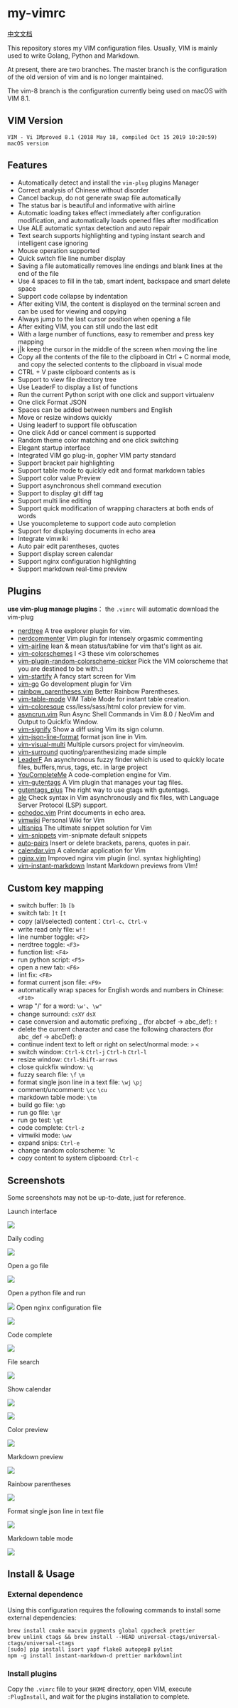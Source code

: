 # my-vimrc

[中文文档](./readme_cn.md)

This repository stores my VIM configuration files. Usually, VIM is mainly used to write Golang, Python and Markdown.

At present, there are two branches. The master branch is the configuration of the old version of vim and is no longer maintained.

The vim-8 branch is the configuration currently being used on macOS with VIM 8.1.

## VIM Version

```
VIM - Vi IMproved 8.1 (2018 May 18, compiled Oct 15 2019 10:20:59)
macOS version
```

## Features

- Automatically detect and install the `vim-plug` plugins Manager
- Correct analysis of Chinese without disorder
- Cancel backup, do not generate swap file automatically
- The status bar is beautiful and informative with airline
- Automatic loading takes effect immediately after configuration modification, and automatically loads opened files after modification
- Use ALE automatic syntax detection and auto repair
- Text search supports highlighting and typing instant search and intelligent case ignoring
- Mouse operation supported
- Quick switch file line number display
- Saving a file automatically removes line endings and blank lines at the end of the file
- Use 4 spaces to fill in the tab, smart indent, backspace and smart delete space
- Support code collapse by indentation
- After exiting VIM, the content is displayed on the terminal screen and can be used for viewing and copying
- Always jump to the last cursor position when opening a file
- After exiting VIM, you can still undo the last edit
- With a large number of functions, easy to remember and press key mapping
- j|k keep the cursor in the middle of the screen when moving the line
- Copy all the contents of the file to the clipboard in Ctrl + C normal mode, and copy the selected contents to the clipboard in visual mode
- CTRL + V paste clipboard contents as is
- Support to view file directory tree
- Use LeaderF to display a list of functions
- Run the current Python script with one click and support virtualenv
- One click Format JSON
- Spaces can be added between numbers and English
- Move or resize windows quickly
- Using leaderf to support file obfuscation
- One click Add or cancel comment is supported
- Random theme color matching and one click switching
- Elegant startup interface
- Integrated VIM go plug-in, gopher VIM party standard
- Support bracket pair highlighting
- Support table mode to quickly edit and format markdown tables
- Support color value Preview
- Support asynchronous shell command execution
- Support to display git diff tag
- Support multi line editing
- Support quick modification of wrapping characters at both ends of words
- Use youcompleteme to support code auto completion
- Support for displaying documents in echo area
- Integrate vimwiki
- Auto pair edit parentheses, quotes
- Support display screen calendar
- Support nginx configuration highlighting
- Support markdown real-time preview

## Plugins

**use vim-plug manage plugins**： the `.vimrc` will automatic download the vim-plug

- [nerdtree](https://github.com/scrooloose/nerdtree) A tree explorer plugin for vim.
- [nerdcommenter](https://github.com/scrooloose/nerdcommenter) Vim plugin for intensely orgasmic commenting
- [vim-airline](https://github.com/vim-airline/vim-airline) lean & mean status/tabline for vim that's light as air.
- [vim-colorschemes](https://github.com/axiaoxin/vim-colorschemes) I <3 these vim colorschemes
- [vim-plugin-random-colorscheme-picker](https://github.com/sunuslee/vim-plugin-random-colorscheme-picker) Pick the VIM colorscheme that you are destined to be with.:)
- [vim-startify](https://github.com/mhinz/vim-startify) A fancy start screen for Vim
- [vim-go](https://github.com/fatih/vim-go) Go development plugin for Vim
- [rainbow_parentheses.vim](https://github.com/kien/rainbow_parentheses.vim) Better Rainbow Parentheses.
- [vim-table-mode](https://github.com/dhruvasagar/vim-table-mode) VIM Table Mode for instant table creation.
- [vim-coloresque](https://github.com/gko/vim-coloresque) css/less/sass/html color preview for vim.
- [asyncrun.vim](https://github.com/skywind3000/asyncrun.vim) Run Async Shell Commands in Vim 8.0 / NeoVim and Output to Quickfix Window.
- [vim-signify](https://github.com/mhinz/vim-signify) Show a diff using Vim its sign column.
- [vim-json-line-format](https://github.com/axiaoxin/vim-json-line-format) format json line in Vim.
- [vim-visual-multi](https://github.com/mg979/vim-visual-multi) Multiple cursors project for vim/neovim.
- [vim-surround](https://github.com/tpope/vim-surround) quoting/parenthesizing made simple
- [LeaderF](https://github.com/Yggdroot/LeaderF) An asynchronous fuzzy finder which is used to quickly locate files, buffers,mrus, tags, etc. in large project
- [YouCompleteMe](https://github.com/ycm-core/YouCompleteMe) A code-completion engine for Vim.
- [vim-gutentags](https://github.com/ludovicchabant/vim-gutentags) A Vim plugin that manages your tag files.
- [gutentags_plus](https://github.com/skywind3000/gutentags_plus) The right way to use gtags with gutentags.
- [ale](https://github.com/dense-analysis/ale) Check syntax in Vim asynchronously and fix files, with Language Server Protocol (LSP) support.
- [echodoc.vim](https://github.com/Shougo/echodoc.vim) Print documents in echo area.
- [vimwiki](https://github.com/vimwiki/vimwiki) Personal Wiki for Vim
- [ultisnips](https://github.com/SirVer/ultisnips) The ultimate snippet solution for Vim
- [vim-snippets](https://github.com/honza/vim-snippets) vim-snipmate default snippets
- [auto-pairs](https://github.com/jiangmiao/auto-pairs) Insert or delete brackets, parens, quotes in pair.
- [calendar.vim](https://github.com/itchyny/calendar.vim) A calendar application for Vim
- [nginx.vim](https://github.com/chr4/nginx.vim) Improved nginx vim plugin (incl. syntax highlighting)
- [vim-instant-markdown](https://github.com/suan/vim-instant-markdown) Instant Markdown previews from VIm!

## Custom key mapping

- switch buffer: `]b` `[b`
- switch tab: `]t` `[t`
- copy (all/selected) content：`Ctrl-c`、`Ctrl-v`
- write read only file: `w!!`
- line number toggle: `<F2>`
- nerdtree toggle: `<F3>`
- function list: `<F4>`
- run python script: `<F5>`
- open a new tab: `<F6>`
- lint fix: `<F8>`
- format current json file: `<F9>`
- automatically wrap spaces for English words and numbers in Chinese: `<F10>`
- wrap "/' for a word: `\w'`、`\w"`
- change surround: `csXY` `dsX`
- case conversion and automatic prefixing \_ (for abc`D`ef -> abc_def): `!`
- delete the current character and case the following characters (for abc`_`def -> abcDef): `@`
- continue indent text to left or right on select/normal mode: `>` `<`
- switch window: `Ctrl-k` `Ctrl-j` `Ctrl-h` `Ctrl-l`
- resize window: `Ctrl-Shift-arrows`
- close quickfix window: `\q`
- fuzzy search file: `\f` `\m`
- format single json line in a text file: `\wj` `\pj`
- comment/uncomment: `\cc` `\cu`
- markdown table mode: `\tm`
- build go file: `\gb`
- run go file: `\gr`
- run go test: `\gt`
- code complete: `Ctrl-z`
- vimwiki mode: `\ww`
- expand snips: `Ctrl-e`
- change random colorscheme: `\c
- copy content to system clipboard: `Ctrl-c`

## Screenshots

Some screenshots may not be up-to-date, just for reference.

Launch interface

![](./screenshots/start.png)

Daily coding

![](./screenshots/working.png)

Open a go file

![](./screenshots/openfile.png)

Open a python file and run

![](./screenshots/python.png)
Open nginx configuration file

![](./screenshots/nginx.png)

Code complete

![](./screenshots/complete.png)

File search

![](./screenshots/mru.png)

Show calendar

![](./screenshots/cal1.png)

![](./screenshots/cal2.png)

Color preview

![](./screenshots/color.png)

Markdown preview

![](./screenshots/markdown.png)

Rainbow parentheses

![](./screenshots/parenthese.png)

Format single json line in text file

![](./screenshots/jsonline.gif)

Markdown table mode

<a href="http://www.youtube.com/watch?v=9lVQ0VJY3ps"><img src="https://raw.github.com/axil/vim-table-mode/master/youtube.png"/></a>

## Install & Usage

### External dependence

Using this configuration requires the following commands to install some external dependencies:

```
brew install cmake macvim pygments global cppcheck prettier
brew unlink ctags && brew install --HEAD universal-ctags/universal-ctags/universal-ctags
[sudo] pip install isort yapf flake8 autopep8 pylint
npm -g install instant-markdown-d prettier markdownlint
```

### Install plugins

Copy the `.vimrc` file to your `$HOME` directory, open VIM, execute `:PlugInstall`, and wait for the plugins installation to complete.
